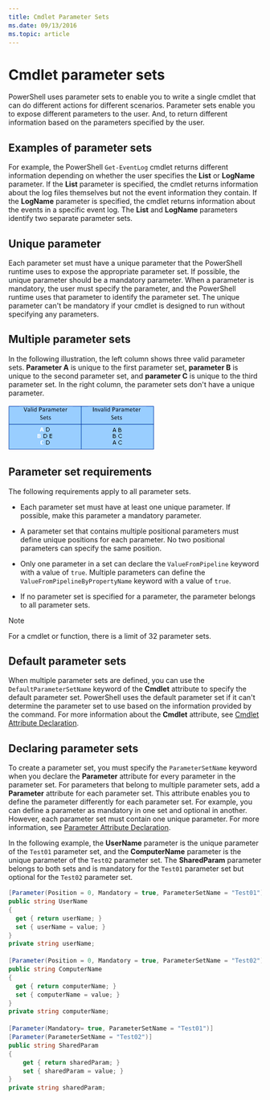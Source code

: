 ```yaml
---
title: Cmdlet Parameter Sets
ms.date: 09/13/2016
ms.topic: article
---
```


# Cmdlet parameter sets

PowerShell uses parameter sets to enable you to write a single cmdlet that can do different actions
for different scenarios. Parameter sets enable you to expose different parameters to the user. And,
to return different information based on the parameters specified by the user.

## Examples of parameter sets

For example, the PowerShell `Get-EventLog` cmdlet returns different information depending on whether
the user specifies the **List** or **LogName** parameter. If the **List** parameter is specified,
the cmdlet returns information about the log files themselves but not the event information they
contain. If the **LogName** parameter is specified, the cmdlet returns information about the events
in a specific event log. The **List** and **LogName** parameters identify two separate parameter
sets.

## Unique parameter

Each parameter set must have a unique parameter that the PowerShell runtime uses to expose the
appropriate parameter set. If possible, the unique parameter should be a mandatory parameter. When a
parameter is mandatory, the user must specify the parameter, and the PowerShell runtime uses that
parameter to identify the parameter set. The unique parameter can't be mandatory if your cmdlet is
designed to run without specifying any parameters.

## Multiple parameter sets

In the following illustration, the left column shows three valid parameter sets. **Parameter A** is
unique to the first parameter set, **parameter B** is unique to the second parameter set, and
**parameter C** is unique to the third parameter set. In the right column, the parameter sets don't
have a unique parameter.

![Illustration of parameter sets](media/cmdlet-parameter-sets/ps-parametersets.gif)

## Parameter set requirements

The following requirements apply to all parameter sets.

- Each parameter set must have at least one unique parameter. If possible, make this parameter a
  mandatory parameter.

- A parameter set that contains multiple positional parameters must define unique positions for each
  parameter. No two positional parameters can specify the same position.

- Only one parameter in a set can declare the `ValueFromPipeline` keyword with a value of `true`.
  Multiple parameters can define the `ValueFromPipelineByPropertyName` keyword with a value of
  `true`.

- If no parameter set is specified for a parameter, the parameter belongs to all parameter sets.

> [!NOTE]
> For a cmdlet or function, there is a limit of 32 parameter sets.

## Default parameter sets

When multiple parameter sets are defined, you can use the `DefaultParameterSetName` keyword of the
**Cmdlet** attribute to specify the default parameter set. PowerShell uses the default parameter set
if it can't determine the parameter set to use based on the information provided by the command. For
more information about the **Cmdlet** attribute, see [Cmdlet Attribute Declaration](./cmdlet-attribute-declaration.md).

## Declaring parameter sets

To create a parameter set, you must specify the `ParameterSetName` keyword when you declare the
**Parameter** attribute for every parameter in the parameter set. For parameters that belong to
multiple parameter sets, add a **Parameter** attribute for each parameter set. This attribute
enables you to define the parameter differently for each parameter set. For example, you can define
a parameter as mandatory in one set and optional in another. However, each parameter set must
contain one unique parameter. For more information, see [Parameter Attribute Declaration](parameter-attribute-declaration.md).

In the following example, the **UserName** parameter is the unique parameter of the `Test01`
parameter set, and the **ComputerName** parameter is the unique parameter of the `Test02` parameter
set. The **SharedParam** parameter belongs to both sets and is mandatory for the `Test01` parameter
set but optional for the `Test02` parameter set.

```csharp
[Parameter(Position = 0, Mandatory = true, ParameterSetName = "Test01")]
public string UserName
{
  get { return userName; }
  set { userName = value; }
}
private string userName;

[Parameter(Position = 0, Mandatory = true, ParameterSetName = "Test02")]
public string ComputerName
{
  get { return computerName; }
  set { computerName = value; }
}
private string computerName;

[Parameter(Mandatory= true, ParameterSetName = "Test01")]
[Parameter(ParameterSetName = "Test02")]
public string SharedParam
{
    get { return sharedParam; }
    set { sharedParam = value; }
}
private string sharedParam;
```
